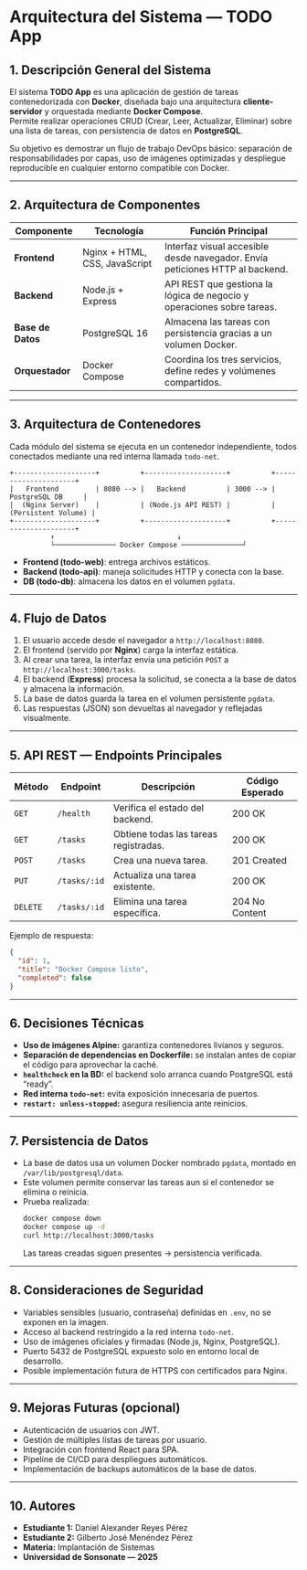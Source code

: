 # Arquitectura del Sistema — TODO App

## 1. Descripción General del Sistema
El sistema **TODO App** es una aplicación de gestión de tareas contenedorizada con **Docker**, diseñada bajo una arquitectura **cliente-servidor** y orquestada mediante **Docker Compose**.  
Permite realizar operaciones CRUD (Crear, Leer, Actualizar, Eliminar) sobre una lista de tareas, con persistencia de datos en **PostgreSQL**.  

Su objetivo es demostrar un flujo de trabajo DevOps básico: separación de responsabilidades por capas, uso de imágenes optimizadas y despliegue reproducible en cualquier entorno compatible con Docker.

---

## 2. Arquitectura de Componentes

| Componente | Tecnología | Función Principal |
|-------------|-------------|------------------|
| **Frontend** | Nginx + HTML, CSS, JavaScript | Interfaz visual accesible desde navegador. Envía peticiones HTTP al backend. |
| **Backend** | Node.js + Express | API REST que gestiona la lógica de negocio y operaciones sobre tareas. |
| **Base de Datos** | PostgreSQL 16 | Almacena las tareas con persistencia gracias a un volumen Docker. |
| **Orquestador** | Docker Compose | Coordina los tres servicios, define redes y volúmenes compartidos. |

---

## 3. Arquitectura de Contenedores
Cada módulo del sistema se ejecuta en un contenedor independiente, todos conectados mediante una red interna llamada `todo-net`.  

```text
+--------------------+          +--------------------+          +---------------------+
|   Frontend         | 8080 --> |   Backend          | 3000 --> |   PostgreSQL DB     |
|  (Nginx Server)    |          | (Node.js API REST) |          | (Persistent Volume) |
+--------------------+          +--------------------+          +---------------------+
          ↑                              ↓
          └─────────────── Docker Compose ───────────────┘
```

- **Frontend (todo-web)**: entrega archivos estáticos.
- **Backend (todo-api)**: maneja solicitudes HTTP y conecta con la base.
- **DB (todo-db)**: almacena los datos en el volumen `pgdata`.

---

## 4. Flujo de Datos

1. El usuario accede desde el navegador a `http://localhost:8080`.
2. El frontend (servido por **Nginx**) carga la interfaz estática.
3. Al crear una tarea, la interfaz envía una petición `POST` a `http://localhost:3000/tasks`.
4. El backend (**Express**) procesa la solicitud, se conecta a la base de datos y almacena la información.
5. La base de datos guarda la tarea en el volumen persistente `pgdata`.
6. Las respuestas (JSON) son devueltas al navegador y reflejadas visualmente.

---

## 5. API REST — Endpoints Principales

| Método | Endpoint | Descripción | Código Esperado |
|---------|-----------|--------------|-----------------|
| `GET` | `/health` | Verifica el estado del backend. | 200 OK |
| `GET` | `/tasks` | Obtiene todas las tareas registradas. | 200 OK |
| `POST` | `/tasks` | Crea una nueva tarea. | 201 Created |
| `PUT` | `/tasks/:id` | Actualiza una tarea existente. | 200 OK |
| `DELETE` | `/tasks/:id` | Elimina una tarea específica. | 204 No Content |

Ejemplo de respuesta:
```json
{
  "id": 1,
  "title": "Docker Compose listo",
  "completed": false
}
```

---

## 6. Decisiones Técnicas

- **Uso de imágenes Alpine:** garantiza contenedores livianos y seguros.
- **Separación de dependencias en Dockerfile:** se instalan antes de copiar el código para aprovechar la caché.
- **`healthcheck` en la BD:** el backend solo arranca cuando PostgreSQL está “ready”.
- **Red interna `todo-net`:** evita exposición innecesaria de puertos.
- **`restart: unless-stopped`:** asegura resiliencia ante reinicios.

---

## 7. Persistencia de Datos

- La base de datos usa un volumen Docker nombrado `pgdata`, montado en `/var/lib/postgresql/data`.
- Este volumen permite conservar las tareas aun si el contenedor se elimina o reinicia.
- Prueba realizada:
  ```bash
  docker compose down
  docker compose up -d
  curl http://localhost:3000/tasks
  ```
  Las tareas creadas siguen presentes → persistencia verificada.

---

## 8. Consideraciones de Seguridad

- Variables sensibles (usuario, contraseña) definidas en `.env`, no se exponen en la imagen.
- Acceso al backend restringido a la red interna `todo-net`.
- Uso de imágenes oficiales y firmadas (Node.js, Nginx, PostgreSQL).
- Puerto 5432 de PostgreSQL expuesto solo en entorno local de desarrollo.
- Posible implementación futura de HTTPS con certificados para Nginx.

---

## 9. Mejoras Futuras (opcional)

- Autenticación de usuarios con JWT.
- Gestión de múltiples listas de tareas por usuario.
- Integración con frontend React para SPA.
- Pipeline de CI/CD para despliegues automáticos.
- Implementación de backups automáticos de la base de datos.

---

## 10. Autores

- **Estudiante 1:** Daniel Alexander Reyes Pérez
- **Estudiante 2:** Gilberto José Menéndez Pérez
- **Materia:** Implantación de Sistemas
- **Universidad de Sonsonate — 2025**
